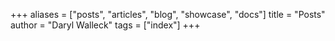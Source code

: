 +++
aliases = ["posts", "articles", "blog", "showcase", "docs"]
title = "Posts"
author = "Daryl Walleck"
tags = ["index"]
+++
